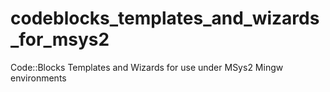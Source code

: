 # codeblocks_templates_and_wizards_for_msys2
Code::Blocks Templates and Wizards for use under MSys2 Mingw environments
